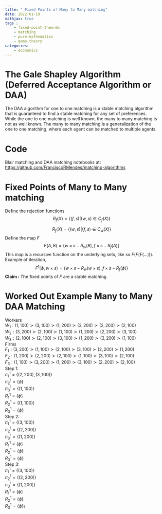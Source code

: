 ```yaml
---
title: " Fixed Points of Many to Many matching"
date: 2022-01-10
mathjax: true
tags : 
    - fixed-point-theorem
    - matching
    - pure-mathematics
    - game-theory
categories:
    - economics
---
```


# The Gale Shapley Algorithm (Deferred Acceptance Algorithm or DAA)
The DAA algorithm for one to one matching is a stable matching algorithm that is guaranteed to find a stable matching for any set of preferences. 
While the one to one matching is well known, the many to many matching is not as well known.
The many to many matching is a generalization of the one to one matching, where each agent can be matched to multiple agents.

# Code
Blair matching and DAA matching notebooks at:
https://github.com/FranciscoRMendes/matching-algorithms

# Fixed Points of Many to Many matching

Define the rejection functions $$R_f(X) = \{(f,s) | (w,s) \in C_f(X)\}$$

$$R_f(X) = \{(w,s) | (f,s) \in C_w(X)\}$$ Define the map $F$
$$F(A,B) = \{w\times s - R_w (B), f\times s - R_f(A)\}$$ This map is a
recursive function on the underlying sets, like so $F(F(F(\dots)))$.
Example of iteration,
$$F^1(\phi, w\times s) = \{w\times s - R_w(w\times s), f\times s - R_f(\phi)\}$$
**Claim :** The fixed points of $F$ are a stable matching.

# Worked Out Example Many to Many DAA Matching

Workers\
$W_1 : (1,100)\succ (3,100) \succ (1,200)\succ (3,200)\succ (2,200)\succ (2,100)$\
$W_2 : (3,200)\succ (2,100)\succ (1,100)\succ (1,200)\succ (2,200)\succ (3,100)$\
$W_3 : (2,100)\succ (2,100)\succ (3,100)\succ (1,200)\succ (3,200)\succ (1,100)$\
Firms\
$F_1 : (3,200)\succ (1,100)\succ (2,100)\succ (3,100)\succ (2,200)\succ (1,200)$\
$F_2 : (1,200)\succ (2,200)\succ (2,100)\succ (1,100)\succ (3,100)\succ (2,100)$\
$F_3 : (1,100)\succ (3,200)\succ (1,200)\succ (3,100)\succ (2,200)\succ (2,100)$\
Step 1:\
$\pi_1^1 = \{(2,200),(3,100)\}$\
$\pi_2^1 = \{\phi\}$\
$\pi_3^1 = \{(1,100)\}$\
$R_1^1 = \{\phi\}$\
$R_2^1 = \{(1,100)\}$\
$R_3^1 = \{\phi\}$\
Step 2:\
$\pi_1^1 = \{(3,100)\}$\
$\pi_2^1 = \{(2,200)\}$\
$\pi_3^1 = \{(1,200)\}$\
$R_1^1 = \{\phi\}$\
$R_2^1 = \{\phi\}$\
$R_3^1 = \{\phi\}$\
Step 3:\
$\pi_1^1 = \{(3,100)\}$\
$\pi_2^1 = \{(2,200)\}$\
$\pi_3^1 = \{(1,200)\}$\
$R_1^1 = \{\phi\}$\
$R_2^1 = \{\phi\}$\
$R_3^1 = \{\phi\}$\